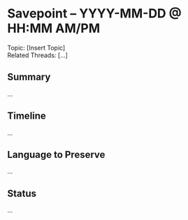 # Savepoint – YYYY-MM-DD @ HH:MM AM/PM
Topic: [Insert Topic]  
Related Threads: [...]  

## Summary
...

## Timeline
...

## Language to Preserve
...

## Status
...
